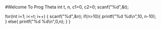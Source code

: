 #Welcome To Prog Theta
int t, n, c1=0, c2=0;
   scanf("%d",&t);

   for(int i=1; i<=t; i++)
   {
       scanf("%d",&n);
       if(n>10){
           printf("%d %d\n",10, n-10);
       }
       else{
           printf("%d %d\n",0,n);
       }
   }
